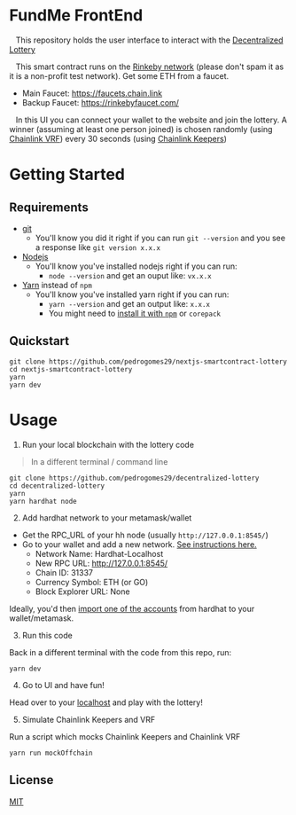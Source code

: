 # FundMe FrontEnd

&nbsp;&nbsp; This repository holds the user interface to interact with the [Decentralized Lottery](https://github.com/pedrogomes29/decentralized-lottery)

&nbsp;&nbsp; This smart contract runs on the [Rinkeby network](https://www.rinkeby.io/) (please don't spam it as it is a non-profit test network). Get some ETH from a faucet.
- Main Faucet: https://faucets.chain.link
- Backup Faucet: https://rinkebyfaucet.com/

&nbsp;&nbsp; In this UI you can connect your wallet to the website and join the lottery. A winner (assuming at least one person joined) is chosen randomly (using [Chainlink VRF](https://vrf.chain.link/)) every 30 seconds (using [Chainlink Keepers](https://keepers.chain.link/))

# Getting Started

## Requirements

- [git](https://git-scm.com/book/en/v2/Getting-Started-Installing-Git)
  - You'll know you did it right if you can run `git --version` and you see a response like `git version x.x.x`
- [Nodejs](https://nodejs.org/en/)
  - You'll know you've installed nodejs right if you can run:
    - `node --version` and get an ouput like: `vx.x.x`
- [Yarn](https://yarnpkg.com/getting-started/install) instead of `npm`
  - You'll know you've installed yarn right if you can run:
    - `yarn --version` and get an output like: `x.x.x`
    - You might need to [install it with `npm`](https://classic.yarnpkg.com/lang/en/docs/install/) or `corepack`

## Quickstart

```
git clone https://github.com/pedrogomes29/nextjs-smartcontract-lottery
cd nextjs-smartcontract-lottery
yarn
yarn dev
```


# Usage

1. Run your local blockchain with the lottery code

> In a different terminal / command line

```
git clone https://github.com/pedrogomes29/decentralized-lottery
cd decentralized-lottery
yarn 
yarn hardhat node
```


2. Add hardhat network to your metamask/wallet

- Get the RPC_URL of your hh node (usually `http://127.0.0.1:8545/`)
- Go to your wallet and add a new network. [See instructions here.](https://metamask.zendesk.com/hc/en-us/articles/360043227612-How-to-add-a-custom-network-RPC)
  - Network Name: Hardhat-Localhost
  - New RPC URL: http://127.0.0.1:8545/
  - Chain ID: 31337
  - Currency Symbol: ETH (or GO)
  - Block Explorer URL: None

Ideally, you'd then [import one of the accounts](https://metamask.zendesk.com/hc/en-us/articles/360015489331-How-to-import-an-Account) from hardhat to your wallet/metamask. 

3. Run this code

Back in a different terminal with the code from this repo, run:

```
yarn dev
```

4. Go to UI and have fun!

Head over to your [localhost](http://localhost:3000) and play with the lottery!


5. Simulate Chainlink Keepers and VRF

Run a script which mocks Chainlink Keepers and Chainlink VRF

```
yarn run mockOffchain
```

## License
[MIT](https://choosealicense.com/licenses/mit/)

